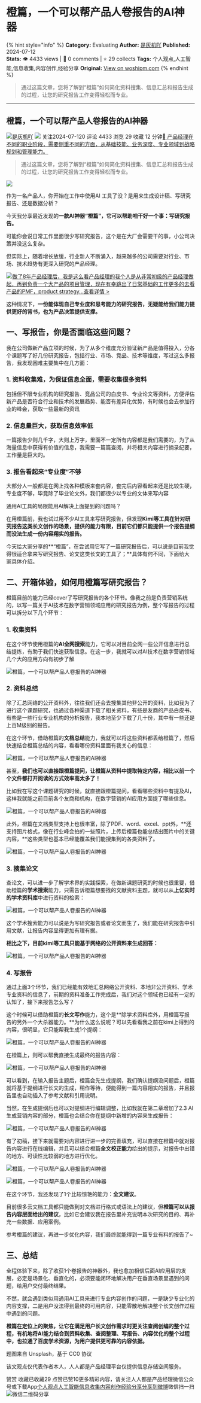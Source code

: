 # 橙篇，一个可以帮产品人卷报告的AI神器
{% hint style="info" %}
**Category:** Evaluating
**Author:** [是灰机吖](https://www.woshipm.com/u/69206)
**Published:** 2024-07-12  
**Stats:** 👁️ 4433 views | 💬 0 comments | ⭐ 29 collects
**Tags:** 个人观点,人工智能,信息收集,内容创作,经验分享
**Original:** [View on woshipm.com](https://www.woshipm.com/evaluating/6081565.html)
{% endhint %}
> 通过这篇文章，您将了解到“橙篇”如何简化资料搜集、信息汇总和报告生成的过程，让您的研究报告工作变得轻松而专业。

---

## 橙篇，一个可以帮产品人卷报告的AI神器

[![](https://image.woshipm.com/wp-files/2019/12/eExfcnn7GeqYxrRzlDJp.gif!/both/72x72)](https://www.woshipm.com/u/69206)[是灰机吖](https://www.woshipm.com/u/69206) ![](https://static.woshipm.com/tag/1124_1@2x.png) 关注2024-07-120 评论 4433 浏览 29 收藏 12 分钟[🔗 产品经理在不同的职业阶段，需要侧重不同的方面，从基础技能、业务深度、专业领域到战略规划和管理能力。](https://ke.qidianla.com/courses/90pm)

> 通过这篇文章，您将了解到“橙篇”如何简化资料搜集、信息汇总和报告生成的过程，让您的研究报告工作变得轻松而专业。

![](https://image.woshipm.com/2023/04/14/91d37828-da9e-11ed-95a1-00163e0b5ff3.png)

作为一名产品人，你开始在工作中使用AI 工具了没？是用来生成设计稿、写研究报告、还是数据分析？

今天我分享最近发现的**一款AI神器“橙篇”，它可以帮助咱干好一个事：写研究报告。**

可能你会说日常工作里面很少写研究报告，这个是在大厂会需要干的事，小公司决策并没这么复杂。

但实际上，随着增长放缓，行业新人不断涌入，越来越多的公司需要对行业、市场、技术趋势有更深入研究的产品经理。

[![](https://image.woshipm.com/2023/08/02/bf59b8ba-30e4-11ee-88e7-00163e0b5ff3.png)做了8年产品经理后，我是这么看产品经理的我个人是从非常初级的产品经理做起，再到负责一个大产品的项目管理，现在有幸跳出了日常基础的工作更多的去看产品的PMF，product strategy...查看详情 >](https://ke.qidianla.com/courses/bcpm)

这种情况下，**一份能体现自己专业度和思考能力的研究报告，无疑能给我们能力提供更好的背书，也为产品决策提供支撑。**

## 一、写报告，你是否面临这些问题？

我在公司做新产品立项的时候，为了从多个维度充分验证新产品是值得投入，分各个课题写了好几份研究报告，包括行业、市场、竞品、技术等维度，写过这么多报告，我发现困难主要集中在几方面：

### 1\. 资料收集难，为保证信息全面，需要收集很多资料

包括但不限专业机构的研究报告、竞品公司的白皮书、专业论文等资料，方便评估新产品是否符合行业和技术的发展趋势、能否有差异化优势，有时候也会去参加行业的峰会，获取一些最新的资讯

### 2\. 信息量巨大，获取信息效率低

一篇报告少则几千字，大则上万字，里面不一定所有内容都是我们需要的，为了从海量信息中获得有价值的信息，我需要一篇篇查阅，并将相关内容进行摘录纪要，工作量是巨大的。

### 3\. 报告看起来“专业度”不够

大部分人一般都是在网上找各种模板来套内容，套完后内容看起来还是比较生硬，专业度不够，毕竟除了毕业论文外，我们都很少以专业的文体来写内容

通用AI工具的局限能用AI解决上面提到的问题吗？

在用橙篇前，我也试过用不少AI工具来写研究报告，但发现**Kimi等工具在针对研究报告这类长文创作的场景，提供的能力有限，目前它们都只能提供一个报告提纲而没法生成一份内容翔实的报告。**

今天给大家分享的**“橙篇”，在尝试用它写了一篇研究报告后，可以说是目前我觉得很适合拿来写研究报告、论文这类长文的工具了；**具体有何不同，下面给大家具体介绍。

## 二、开箱体验，如何用橙篇写研究报告？

橙篇目前的能力已经cover了写研究报告的各个环节。像我之前是负责营销系统的，以写一篇关于AI技术在数字营销领域应用的研究报告为例，整个写报告的过程可以拆分以下几个环节：

### 1\. 收集资料

在这个环节使用橙篇的**AI全网搜索**能力，它可以对目前全网一些公开信息进行总结提炼，有助于我们快速获取信息。在这一步，我就可以对AI技术在数字营销领域几个大的应用方向有初步了解

![橙篇，一个可以帮产品人卷报告的AI神器](https://image.woshipm.com/wp-files/2024/07/FHcJ0aKJ352IOl6do5xi.gif)

### 2\. 资料总结

除了汇总网络的公开资料外，往往我们还会去搜集其他非公开的资料，比如我为了进行这个课题研究，也通过各种渠道下载了相关资料，有些是友商的产品白皮书、有些是一些行业专业机构的分析报告，我本地至少下载了几十份，其中有一些还是上百M级别的报告。

在这个环节，借助橙篇的**文档总结**能力，我就可以将这些资料都丢给橙篇了，然后快速结合橙篇总结的内容，看看哪份资料里面有我关心的信息：

![橙篇，一个可以帮产品人卷报告的AI神器](https://image.woshipm.com/wp-files/2024/07/LwZqaW4d4EpdhSwdaAPU.gif)

甚至，**我们也可以直接跟橙篇提问，让橙篇从资料中提取特定内容，相比以前一个个文件都打开阅读的方式效率高太多了！**

比如我在写这个课题研究的时候，就直接跟橙篇提问，看看哪些资料中有提及AI，这样我就能之前目前各个友商和机构，在数字营销的AI应用方面提了哪些信息。

![橙篇，一个可以帮产品人卷报告的AI神器](https://image.woshipm.com/wp-files/2024/07/hrLLqDjUI1t3ebCeyRGZ.gif)

此外，橙篇在文档类型支持上也很丰富，除了PDF、word、excel、ppt外，**还支持图片格式，像在行业峰会拍的一些照片，上传后橙篇也能总结出图片中的关键内容，**这些类型也基本已经能覆盖我们能搜集到的各类资料了。

![橙篇，一个可以帮产品人卷报告的AI神器](https://image.woshipm.com/wp-files/2024/07/QDKKmsxx2liDnDsdSdZO.png)

### **3\. 搜集论文**

查论文，可以进一步了解学术界的实践探索，在做新课题研究的时候也很重要，借助橙篇的**学术搜索**能力，只需告诉橙篇想要找的文献资料主题，就可以从**上亿实时的学术资料库**中进行资料的检索：

![橙篇，一个可以帮产品人卷报告的AI神器](https://image.woshipm.com/wp-files/2024/07/EfB573QOL2QUJ2hQIRCO.gif)

这个学术搜索能力可以说是为写研究报告或者论文而生了，我们能在研究报告中引用文献，让报告内容显得更加有理有据。

**相比之下，目前kimi等工具只能基于网络的公开资料来生成回答：**

![橙篇，一个可以帮产品人卷报告的AI神器](https://image.woshipm.com/wp-files/2024/07/sI7S0FSQR9kslfTQJTM7.png)

### 4\. 写报告

通过上面3个环节，我们已经能有效地汇总网络公开资料、本地非公开资料、学术专业资料的信息了，前期的资料准备工作完成后，我们对这个领域也已经有一定的认知了，接下来报告怎么写？

这个时候可以借助橙篇的**长文写作**能力，这个是**除学术资料库外，用橙篇写报告的另外一个大杀器能力。**为什么这么说呢？可以先看看我之前在kimi上得到的内容，很明显，它只能帮我生成1个提纲：

![橙篇，一个可以帮产品人卷报告的AI神器](https://image.woshipm.com/wp-files/2024/07/FWnfJgjH0MySghBsGSxV.png)

在橙篇上，则可以帮我直接生成最终的报告内容：

![橙篇，一个可以帮产品人卷报告的AI神器](https://image.woshipm.com/wp-files/2024/07/vpckn8vbQQSjI4RgfQQA.gif)

可以看到，在输入报告主题后，橙篇会先生成提纲，我们确认提纲没问题后，橙篇就将基于提纲进行长文的生成，稍作等待，便能得到一篇内容翔实的报告，并且报告里也自动插入了参考文献和引用说明。

当然，在生成提纲后也可以对提纲进行编辑调整，比如我就在第二章增加了2.3 AI生成营销内容的部分，橙篇也会结合你在提纲中新增的内容来生成报告：

![橙篇，一个可以帮产品人卷报告的AI神器](https://image.woshipm.com/wp-files/2024/07/ywP10NkztGJafcyvYCK5.png)

有了初稿，接下来就需要对内容进行进一步的完善填充，可以直接在橙篇中就对报告内容进行在线编辑，并且可以结合橙篇**全文校正能力**给出的提示，对报告中出错的地方、可读性比较弱的地方进行优化。

![橙篇，一个可以帮产品人卷报告的AI神器](https://image.woshipm.com/wp-files/2024/07/jQPzvltwTKm9WVeo0G6y.png)

![橙篇，一个可以帮产品人卷报告的AI神器](https://image.woshipm.com/wp-files/2024/07/5IbOaxGQp4lq2Lemh6xm.png)

在这个环节，我还发现了1个比较惊艳的能力：**全文建议**。

目前很多云文档工具都只能做到对文档进行格式或语法上的建议，但**橙篇可以从报告内容层面给出的建议**，比如它会建议我在报告里补充说明本次研究的目的、再补充一些数据、应用案例。

参考橙篇的建议，再进一步优化内容，我们最终就能得到一篇专业有料的报告了~

## 三、总结

全程体验下来，除了收获1个卷报告的神器外，我也愈加相信后面AI应用层的发展，必定是场景化、垂直化的，必须要能闭环地解决用户在垂直场景里遇到的问题，给用户交付最终结果。

不然，就会遇到类似用通用AI工具来进行专业内容创作的问题，一是缺少专业化的内容支撑，二是用户没法得到最终的可用内容，只能零散地解决整个长文创作过程中遇到的问题。

**橙篇在定位上的聚焦，让它在满足用户长文创作需求时更关注查阅创编的整个过程，有机地将AI能力结合到资料收集、查阅整理、写报告、内容优化的整个过程中，也拉通了百度学术资源，为用户提供更可靠的内容依据。**

题图来自 Unsplash，基于 CC0 协议

该文观点仅代表作者本人，人人都是产品经理平台仅提供信息存储空间服务。

赞赏 收藏已收藏29 点赞已赞10更多精彩内容，请关注人人都是产品经理微信公众号或下载App[个人观点](https://www.woshipm.com/tag/%e4%b8%aa%e4%ba%ba%e8%a7%82%e7%82%b9)[人工智能](https://www.woshipm.com/tag/%e4%ba%ba%e5%b7%a5%e6%99%ba%e8%83%bd)[信息收集](https://www.woshipm.com/tag/%e4%bf%a1%e6%81%af%e6%94%b6%e9%9b%86)[内容创作](https://www.woshipm.com/tag/%e5%86%85%e5%ae%b9%e5%88%9b%e4%bd%9c)[经验分享](https://www.woshipm.com/tag/%e7%bb%8f%e9%aa%8c%e5%88%86%e4%ba%ab)[分享到微博](https://service.weibo.com/share/share.php?appkey=2775287854&title=橙篇，一个可以帮产品人卷报告的AI神器&url=https://www.woshipm.com/evaluating/6081565.html&pic=https://image.woshipm.com/2023/04/14/91d37828-da9e-11ed-95a1-00163e0b5ff3.png)微信扫一扫![微信二维码](https://api.pwmqr.com/qrcode/create/?url=https://www.woshipm.com/evaluating/6081565.html)分享